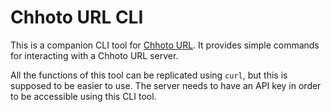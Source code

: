 # Chhoto URL CLI
This is a companion CLI tool for [Chhoto URL](https://github.com/SinTan1729/chhoto-url). It provides simple commands for interacting with
a Chhoto URL server.

All the functions of this tool can be replicated using `curl`, but this is supposed to be easier to use. The server needs to have an API key
in order to be accessible using this CLI tool.


